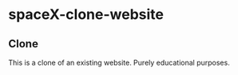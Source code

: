 # spaceX-clone-website

## Clone
This is a clone of an existing website. Purely educational purposes.
